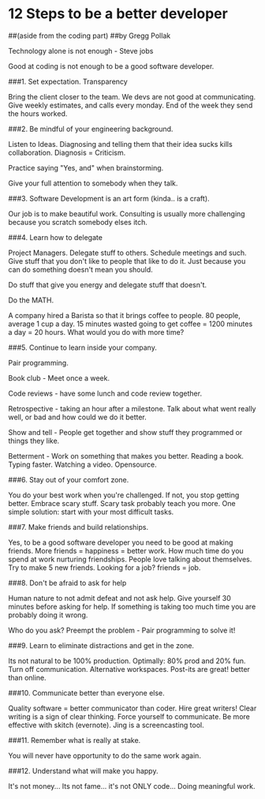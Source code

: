 12 Steps to be a better developer
============
##(aside from the coding part)
##by Gregg Pollak

Technology alone is not enough - Steve jobs

Good at coding is not enough to be a good software developer.

###1. Set expectation. Transparency

  Bring the client closer to the team. We devs are not good at communicating. Give weekly estimates, and calls every monday. End of the week they send the hours worked.

###2. Be mindful of your engineering background.

  Listen to Ideas. Diagnosing and telling them that their idea sucks kills collaboration. Diagnosis = Criticism. 

  Practice saying "Yes, and" when brainstorming.

  Give your full attention to somebody when they talk. 

###3. Software Development is an art form (kinda.. is a craft).

  Our job is to make beautiful work. Consulting is usually more challenging because you scratch somebody elses itch.

###4. Learn how to delegate

  Project Managers. Delegate stuff to others. Schedule meetings and such. Give stuff that you don't like to people that like to do it.
  Just because you can do something doesn't mean you should.

  Do stuff that give you energy and delegate stuff that doesn't.

  Do the MATH.

  A company hired a Barista so that it brings coffee to people.
  80 people, average 1 cup a day. 
  15 minutes wasted going to get coffee = 1200 minutes a day = 20 hours. What would you do with more time?

###5. Continue to learn inside your company.

  Pair programming. 
  
  Book club - Meet once a week.
  
  Code reviews - have some lunch and code review together.
  
  Retrospective - taking an hour after a milestone. Talk about what went really well, or bad and how could we do it better.
  
  Show and tell - People get together and show stuff they programmed or things they like.
  
  Betterment - Work on something that makes you better. Reading a book. Typing faster. Watching a video. Opensource.

###6. Stay out of your comfort zone.

  You do your best work when you're challenged. If not, you stop getting better. Embrace scary stuff.
  Scary task probably teach you more. One simple solution: start with your most difficult tasks.

###7. Make friends and build relationships.
  
  Yes, to be a good software developer you need to be good at making friends. More friends = happiness = better work. 
  How much time do you spend at work nurturing friendships.
  People love talking about themselves.
  Try to make 5 new friends.
  Looking for a job? friends = job.

###8. Don't be afraid to ask for help
  
  Human nature to not admit defeat and not ask help. Give yourself 30 minutes before asking for help. If something is taking too much time you are probably doing it wrong.
  
  Who do you ask?
  Preempt the problem - Pair programming to solve it!

###9. Learn to eliminate distractions and get in the zone.
  
  Its not natural to be 100% production. Optimally: 80% prod and 20% fun.
  Turn off communication. Alternative workspaces. Post-its are great! better than online.

###10. Communicate better than everyone else.

  Quality software = better communicator than coder. Hire great writers! Clear writing is a sign of clear thinking.
  Force yourself to communicate. Be more effective with skitch (evernote). Jing is a screencasting tool. 

###11. Remember what is really at stake. 

  You will never have opportunity to do the same work again. 

###12. Understand what will make you happy.
  
  It's not money...
  Its not fame...
  it's not ONLY code...
  Doing meaningful work.









